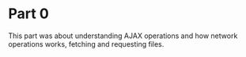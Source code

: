 # Part 0

This part was about understanding AJAX operations and how network operations works, fetching and requesting files.
